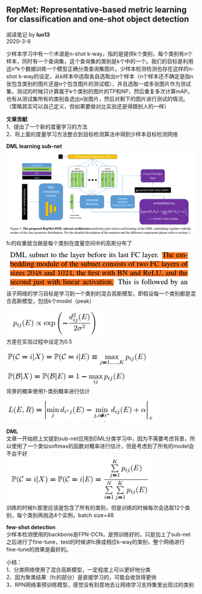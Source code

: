 ## RepMet: Representative-based metric learning for classification and one-shot object detection
阅读笔记 by **luo13**  
2020-3-8

少样本学习中有一个术语是n-shot k-way，指的是提供k个类别，每个类别有n个样本，同时有一个查询集，这个查询集的类别是k个中的一个。我们的目标是利用这n*k个数据训练一个模型正确分类查询集图片。少样本检测检测也存在这样的n-shot k-way的设定，从k样本中选取各自选取出n个样本（n个样本还不确定是指n张包含类别的图片还是n个包含图片的测试框），并且选取一或多张图片作为测试集，测试的时候只计算属于k个类别的图片的TP和NP，然后重复多次计算mAP。也有从测试集所有的类别各选出n张图片，然后对剩下的图片进行测试的情况。（策略其实可以自己定义，但如果要做对比实验还是得跟别人的一样）

**文章贡献**  
1、提出了一个新的度量学习的方法  
2、将上面的度量学习方法整合到目标检测算法中得到少样本目标检测网络  

**DML learning sub-net**  
![网络结构](../../../img/RepMet/网络结构.png)  
fc的权重就当做是每个类别在度量空间中的高斯分布了  

![fc](../../../img/RepMet/fc.png)  
该子网络的学习目标是学习到一个类别的混合高斯模型，即假设每一个类别都是混合高斯模型，包括k个model（peak）  

![loss1](../../../img/RepMet/loss1.png)  
方差在实验过程中设定为0.5  

![loss2](../../../img/RepMet/loss2.png)  
![loss3](../../../img/RepMet/loss3.png)  
背景的概率使用1-类别概率进行估计  

![loss4](../../../img/RepMet/loss4.png)  

**DML**  
文章一开始把上文提到sub-net应用到DML分类学习中，因为不需要考虑背景，所以使用了一个类似softmax的函数对概率进行估计，但是考虑到了所有的model会不会不好  
![loss5](../../../img/RepMet/loss5.png)  
训练的时候fc那里应该是包含了所有的类别，但是训练的时候每次会选取12个类别，每个类别再挑选4个实例，batch size=48

**few-shot detection**  
少样本检测使用的backbone是FPN-DCN，是预训练好的，只是加上了sub-net之后进行了fine-tune，test的时候讲fc换成相应k-way的类别，整个网络进行fine-tune的效果是最好的。  

小结：  
1、分类网络使用了混合高斯模型，一定程度上可以更好地分类  
2、因为聚类结果（fc的部分）是直接学习的，可能会收敛得更快  
3、RPN网络事预训练模型，感觉没有刻意地去让网络学习支持集里出现过的类别
